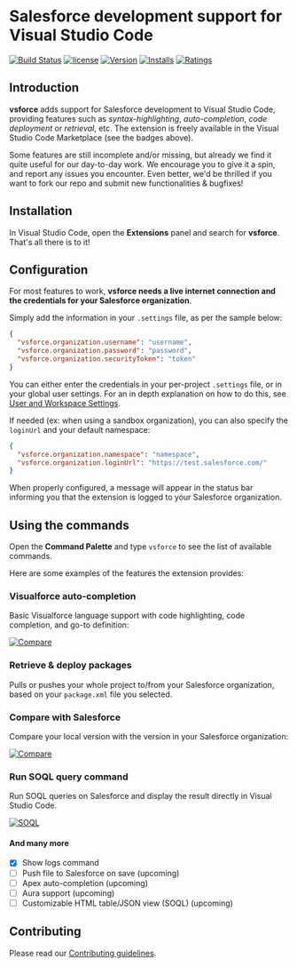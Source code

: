 # Salesforce development support for Visual Studio Code

[![Build Status](https://travis-ci.org/coveo/vsforce.svg?branch=master)](https://travis-ci.org/coveo/vsforce)
[![license](https://img.shields.io/github/license/coveo/vsforce.svg)](https://github.com/coveo/vsforce/blob/master/LICENSE)
[![Version](http://vsmarketplacebadge.apphb.com/version/coveo.vsforce.svg)](https://marketplace.visualstudio.com/items?itemName=coveo.vsforce)
[![Installs](http://vsmarketplacebadge.apphb.com/installs/coveo.vsforce.svg)](https://marketplace.visualstudio.com/items?itemName=coveo.vsforce)
[![Ratings](https://vsmarketplacebadge.apphb.com/rating/coveo.vsforce.svg)](https://vsmarketplacebadge.apphb.com/rating/coveo.vsforce.svg)

## Introduction

**vsforce** adds support for Salesforce development to Visual Studio Code, providing features such as _syntax-highlighting_, _auto-completion_, _code deployment_ or _retrieval_, etc. The extension is freely available in the Visual Studio Code Marketplace (see the badges above).

Some features are still incomplete and/or missing, but already we find it quite useful for our day-to-day work. We encourage you to give it a spin, and report any issues you encounter. Even better, we'd be thrilled if you want to fork our repo and submit new functionalities & bugfixes!

## Installation

In Visual Studio Code, open the **Extensions** panel and search for **vsforce**. That's all there is to it!

## Configuration

For most features to work, **vsforce needs a live internet connection and the credentials for your Salesforce organization**.

Simply add the information in your `.settings` file, as per the sample below:

```json
{
  "vsforce.organization.username": "username",
  "vsforce.organization.password": "password",
  "vsforce.organization.securityToken": "token"
}
```

You can either enter the credentials in your per-project `.settings` file, or in your global user settings. For an in depth explanation on how to do this, see [User and Workspace Settings](https://code.visualstudio.com/Docs/customization/userandworkspace).

If needed (ex: when using a sandbox organization), you can also specify the `loginUrl` and your default namespace:

```json
{
  "vsforce.organization.namespace": "namespace",
  "vsforce.organization.loginUrl": "https://test.salesforce.com/"
}
```

When properly configured, a message will appear in the status bar informing you that the extension is logged to your Salesforce organization.

## Using the commands

Open the **Command Palette** and type `vsforce` to see the list of available commands.

Here are some examples of the features the extension provides:

### Visualforce auto-completion

Basic Visualforce language support with code highlighting, code completion, and go-to definition:

[![Compare](https://raw.githubusercontent.com/coveo/vsforce/master/doc/auto-completion.gif)](https://raw.githubusercontent.com/coveo/vsforce/master/doc/auto-completion.gif)

### Retrieve & deploy packages

Pulls or pushes your whole project to/from your Salesforce organization, based on your `package.xml` file you selected.

### Compare with Salesforce

Compare your local version with the version in your Salesforce organization:

[![Compare](https://raw.githubusercontent.com/coveo/vsforce/master/doc/compare.gif)](https://raw.githubusercontent.com/coveo/vsforce/master/doc/compare.gif)


### Run SOQL query command

Run SOQL queries on Salesforce and display the result directly in Visual Studio Code.

[![SOQL](https://raw.githubusercontent.com/coveo/vsforce/master/doc/soql-query.gif)](https://raw.githubusercontent.com/coveo/vsforce/master/doc/soql-query.gif)

#### And many more

- [x] Show logs command
- [ ] Push file to Salesforce on save (upcoming)
- [ ] Apex auto-completion (upcoming)
- [ ] Aura support (upcoming)
- [ ] Customizable HTML table/JSON view (SOQL) (upcoming)

## Contributing

Please read our [Contributing guidelines](CONTRIBUTING.md).
